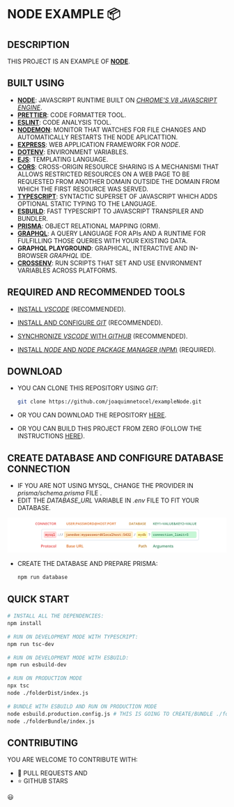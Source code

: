 # NODE EXAMPLE 📦

## DESCRIPTION

THIS PROJECT IS AN EXAMPLE OF **[NODE](https://nodejs.org)**.

## BUILT USING

* **[NODE](https://nodejs.org)**: JAVASCRIPT RUNTIME BUILT ON [_CHROME'S V8 JAVASCRIPT ENGINE_](https://v8.dev).
* **[PRETTIER](https://prettier.io)**: CODE FORMATTER TOOL.
* **[ESLINT](https://eslint.org)**: CODE ANALYSIS TOOL.
* **[NODEMON](https://nodemon.io/)**: MONITOR THAT WATCHES FOR FILE CHANGES AND AUTOMATICALLY RESTARTS THE NODE APLICATTION.
* **[EXPRESS](https://expressjs.com)**: WEB APPLICATION FRAMEWORK FOR _NODE_.
* **[DOTENV](https://www.npmjs.com/package/dotenv)**: ENVIRONMENT VARIABLES.
* **[EJS](https://ejs.co)**: TEMPLATING LANGUAGE.
* **[CORS](https://www.npmjs.com/package/cors)**: CROSS-ORIGIN RESOURCE SHARING IS A MECHANISMI THAT ALLOWS RESTRICTED RESOURCES ON A WEB PAGE TO BE REQUESTED FROM ANOTHER DOMAIN OUTSIDE THE DOMAIN FROM WHICH THE FIRST RESOURCE WAS SERVED.
* **[TYPESCRIPT](https://www.typescriptlang.org)**: SYNTACTIC SUPERSET OF JAVASCRIPT WHICH ADDS OPTIONAL STATIC TYPING TO THE LANGUAGE.
* **[ESBUILD](https://esbuild.github.io/)**: FAST TYPESCRIPT TO JAVASCRIPT TRANSPILER AND BUNDLER.
* **[PRISMA](https://www.prisma.io)**: OBJECT RELATIONAL MAPPING (ORM).
* **[GRAPHQL](https://graphql.org)**: A QUERY LANGUAGE FOR APIs AND A RUNTIME FOR FULFILLING THOSE QUERIES WITH YOUR EXISTING DATA.
* **GRAPHQL PLAYGROUND**: GRAPHICAL, INTERACTIVE AND IN-BROWSER _GRAPHQL_ IDE.
* **[CROSSENV](https://www.npmjs.com/package/cross-env)**: RUN SCRIPTS THAT SET AND USE ENVIRONMENT VARIABLES ACROSS PLATFORMS.

## REQUIRED AND RECOMMENDED TOOLS

* [INSTALL _VSCODE_](./folderMarkdown/folderVscodeInstallation/fileVscodeInstallation.md) (RECOMMENDED).

* [INSTALL AND CONFIGURE _GIT_](./folderMarkdown/fileInstallAndConfigureGit.md) (RECOMMENDED).

* [SYNCHRONIZE _VSCODE_ WITH _GITHUB_](./folderMarkdown/fileSynchronizeVscodeWithGithub.md) (RECOMMENDED).

* [INSTALL _NODE_ AND _NODE PACKAGE MANAGER_ (_NPM_)](./folderMarkdown/fileInstallNodeAndNpm.md) (REQUIRED).

## DOWNLOAD

* YOU CAN CLONE THIS REPOSITORY USING _GIT_:

  ```bash
  git clone https://github.com/joaquimnetocel/exampleNode.git
  ```

* OR YOU CAN DOWNLOAD THE REPOSITORY [HERE](https://github.com/joaquimnetocel/exampleNode/archive/refs/heads/master.zip).

* OR YOU CAN BUILD THIS PROJECT FROM ZERO (FOLLOW THE INSTRUCTIONS [HERE](./folderMarkdown/folderProjectCreation/fileProjectCreation.md)).

## CREATE DATABASE AND CONFIGURE DATABASE CONNECTION

* IF YOU ARE NOT USING MYSQL, CHANGE THE PROVIDER IN _prisma/schema.prisma_ FILE .
* EDIT THE _DATABASE_URL_ VARIABLE IN _.env_ FILE TO FIT YOUR DATABASE.

![PRISMA DATA SOURCE](./folderMarkdown/folderProjectCreation/filePrismaDatasource.png)

* CREATE THE DATABASE AND PREPARE PRISMA:

  ```bash
  npm run database
  ```

## QUICK START

```bash
# INSTALL ALL THE DEPENDENCIES:
npm install
```

```bash
# RUN ON DEVELOPMENT MODE WITH TYPESCRIPT:
npm run tsc-dev
```

```bash
# RUN ON DEVELOPMENT MODE WITH ESBUILD:
npm run esbuild-dev
```

```bash
# RUN ON PRODUCTION MODE
npx tsc
node ./folderDist/index.js
```

```bash
# BUNDLE WITH ESBUILD AND RUN ON PRODUCTION MODE 
node esbuild.production.config.js # THIS IS GOING TO CREATE/BUNDLE ./folderBundle/index.js
node ./folderBundle/index.js
```

## CONTRIBUTING

YOU ARE WELCOME TO CONTRIBUTE WITH:

* :twisted_rightwards_arrows: PULL REQUESTS AND
* :star: GITHUB STARS

:smiley:
